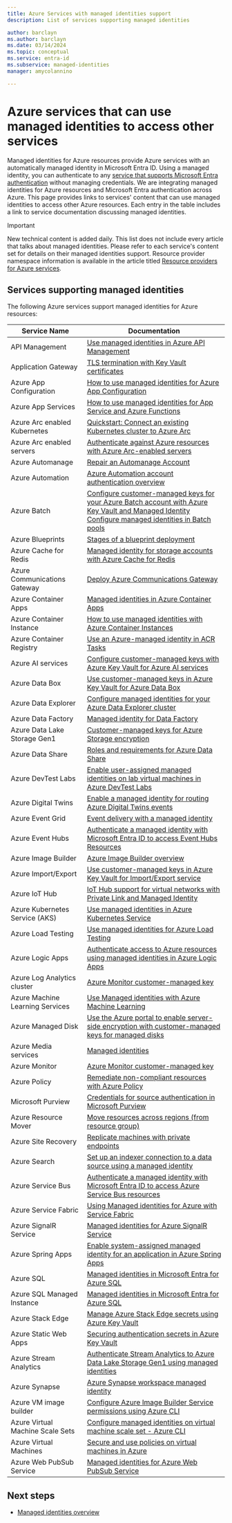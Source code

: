 ```yaml
---
title: Azure Services with managed identities support
description: List of services supporting managed identities

author: barclayn
ms.author: barclayn
ms.date: 03/14/2024
ms.topic: conceptual
ms.service: entra-id
ms.subservice: managed-identities
manager: amycolannino

---
```


# Azure services that can use managed identities to access other services

Managed identities for Azure resources provide Azure services with an automatically managed identity in Microsoft Entra ID. Using a managed identity, you can authenticate to any [service that supports Microsoft Entra authentication](./services-id-authentication-support.md) without managing credentials. We are integrating managed identities for Azure resources and Microsoft Entra authentication across Azure. This page provides links to services' content that can use managed identities to access other Azure resources. Each entry in the table includes a link to service documentation discussing managed identities.

>[!IMPORTANT]
> New technical content is added daily. This list does not include every article that talks about managed identities. Please refer to each service's content set for details on their managed identities support. Resource provider namespace information is available in the article titled [Resource providers for Azure services](/azure/azure-resource-manager/management/azure-services-resource-providers).

## Services supporting managed identities

The following Azure services support managed identities for Azure resources:


| Service Name                    |  Documentation                                                                                                                                                                                |
|---------------------------------|----------------------------------------------------------------------------------------------------------------------------------------------------------------------------------------------|
| API Management                  | [Use managed identities in Azure API Management](/azure/api-management/api-management-howto-use-managed-service-identity)                                                                                            |
| Application Gateway             | [TLS termination with Key Vault certificates](/azure/application-gateway/key-vault-certs)                                                                                                             |
| Azure App Configuration         | [How to use managed identities for Azure App Configuration](/azure/azure-app-configuration/overview-managed-identity)                                                                                                           |
| Azure App Services              | [How to use managed identities for App Service and Azure Functions](/azure/app-service/overview-managed-identity)    |
| Azure Arc enabled Kubernetes    | [Quickstart: Connect an existing Kubernetes cluster to Azure Arc](/azure/azure-arc/kubernetes/quickstart-connect-cluster)                                                                                                   |
| Azure Arc enabled servers       | [Authenticate against Azure resources with Azure Arc-enabled servers](/azure/azure-arc/servers/managed-identity-authentication)                                                                                                 |
| Azure Automanage                | [Repair an Automanage Account](/azure/automanage/repair-automanage-account)                                                                     |
| Azure Automation                | [Azure Automation account authentication overview](/azure/automation/automation-security-overview#managed-identities)                                       |
| Azure Batch                     | [Configure customer-managed keys for your Azure Batch account with Azure Key Vault and Managed Identity](/azure/batch/batch-customer-managed-key)  </BR> [Configure managed identities in Batch pools](/azure/batch/managed-identity-pools)          |
| Azure Blueprints                | [Stages of a blueprint deployment](/azure/governance/blueprints/concepts/deployment-stages)                              |
| Azure Cache for Redis           | [Managed identity for storage accounts with Azure Cache for Redis](/azure/azure-cache-for-redis/cache-managed-identity) |
| Azure Communications Gateway    | [Deploy Azure Communications Gateway](/azure/communications-gateway/deploy) |
| Azure Container Apps            | [Managed identities in Azure Container Apps](/azure/container-apps/managed-identity) |
| Azure Container Instance        | [How to use managed identities with Azure Container Instances](/azure/container-instances/container-instances-managed-identity)                                                                                          |
| Azure Container Registry        | [Use an Azure-managed identity in ACR Tasks](/azure/container-registry/container-registry-tasks-authentication-managed-identity)                                                                       |
| Azure AI services        | [Configure customer-managed keys with Azure Key Vault for Azure AI services](/azure/ai-services/encryption/cognitive-services-encryption-keys-portal)                                                                          |
| Azure Data Box                  | [Use customer-managed keys in Azure Key Vault for Azure Data Box](/azure/databox/data-box-customer-managed-encryption-key-portal)                                                                                             |
| Azure Data Explorer             | [Configure managed identities for your Azure Data Explorer cluster](/azure/data-explorer/configure-managed-identities-cluster?tabs=portal)                                                                                                     |
| Azure Data Factory              | [Managed identity for Data Factory](/azure/data-factory/data-factory-service-identity)                                                                                                           |
| Azure Data Lake Storage Gen1    | [Customer-managed keys for Azure Storage encryption](/azure/storage/common/customer-managed-keys-overview)                                                                                                  |
| Azure Data Share                | [Roles and requirements for Azure Data Share](/azure/data-share/concepts-roles-permissions)   |
| Azure DevTest Labs             | [Enable user-assigned managed identities on lab virtual machines in Azure DevTest Labs](/azure/devtest-labs/enable-managed-identities-lab-vms) |
| Azure Digital Twins             | [Enable a managed identity for routing Azure Digital Twins events](/azure/digital-twins/how-to-enable-managed-identities-portal)                                                                                            |
| Azure Event Grid                | [Event delivery with a managed identity](/azure/event-grid/managed-service-identity)|
| Azure Event Hubs                | [Authenticate a managed identity with Microsoft Entra ID to access Event Hubs Resources](/azure/event-hubs/authenticate-managed-identity)|
| Azure Image Builder             | [Azure Image Builder overview](/azure/virtual-machines/image-builder-overview#permissions)                                                                                                    |
| Azure Import/Export             | [Use customer-managed keys in Azure Key Vault for Import/Export service](/azure/import-export/storage-import-export-encryption-key-portal)|
| Azure IoT Hub                   | [IoT Hub support for virtual networks with Private Link and Managed Identity](/azure/iot-hub/virtual-network-support)                                                                               |
| Azure Kubernetes Service (AKS)  | [Use managed identities in Azure Kubernetes Service](/azure/aks/use-managed-identity)                                                                                                                           |
| Azure Load Testing                | [Use managed identities for Azure Load Testing](/azure/load-testing/how-to-use-a-managed-identity)  |
| Azure Logic Apps                | [Authenticate access to Azure resources using managed identities in Azure Logic Apps](/azure/logic-apps/create-managed-service-identity)                                                                                                       |
| Azure Log Analytics cluster     | [Azure Monitor customer-managed key](/azure/azure-monitor/logs/customer-managed-keys)|
| Azure Machine Learning Services | [Use Managed identities with Azure Machine Learning](/azure/machine-learning/how-to-identity-based-service-authentication?tabs=python)                                                                                         |
| Azure Managed Disk              | [Use the Azure portal to enable server-side encryption with customer-managed keys for managed disks](/azure/virtual-machines/disks-enable-customer-managed-keys-portal)                                                                                        |
| Azure Media services            | [Managed identities](/azure/media-services/latest/concept-managed-identities) |
| Azure Monitor                   | [Azure Monitor customer-managed key](/azure/azure-monitor/logs/customer-managed-keys?tabs=portal)                                                                                              |
| Azure Policy                    | [Remediate non-compliant resources with Azure Policy](/azure/governance/policy/how-to/remediate-resources)      |
| Microsoft Purview                   | [Credentials for source authentication in Microsoft Purview](/purview/manage-credentials) |
| Azure Resource Mover            | [Move resources across regions (from resource group)](/azure/resource-mover/move-region-within-resource-group)|
| Azure Site Recovery             | [Replicate machines with private endpoints](/azure/site-recovery/azure-to-azure-how-to-enable-replication-private-endpoints#enable-the-managed-identity-for-the-vault)                                  |
| Azure Search                    | [Set up an indexer connection to a data source using a managed identity](/azure/search/search-howto-managed-identities-data-sources)                                                                                            |
| Azure Service Bus               | [Authenticate a managed identity with Microsoft Entra ID to access Azure Service Bus resources](/azure/service-bus-messaging/service-bus-managed-service-identity)                                                                                                        |
| Azure Service Fabric            | [Using Managed identities for Azure with Service Fabric](/azure/service-fabric/concepts-managed-identity)                                                                                                        |
| Azure SignalR Service           | [Managed identities for Azure SignalR Service](/azure/azure-signalr/howto-use-managed-identity)                                                                                                     |
| Azure Spring Apps               | [Enable system-assigned managed identity for an application in Azure Spring Apps](/azure/spring-apps/how-to-enable-system-assigned-managed-identity) |
| Azure SQL                       | [Managed identities in Microsoft Entra for Azure SQL](/azure/azure-sql/database/authentication-azure-ad-user-assigned-managed-identity)                                                                                     |
| Azure SQL Managed Instance      | [Managed identities in Microsoft Entra for Azure SQL](/azure/azure-sql/database/authentication-azure-ad-user-assigned-managed-identity)                                                                                       |
| Azure Stack Edge                | [Manage Azure Stack Edge secrets using Azure Key Vault](/azure/databox-online/azure-stack-edge-gpu-activation-key-vault#recover-managed-identity-access)|
| Azure Static Web Apps           | [Securing authentication secrets in Azure Key Vault](/azure/static-web-apps/key-vault-secrets)|
| Azure Stream Analytics          | [Authenticate Stream Analytics to Azure Data Lake Storage Gen1 using managed identities](/azure/stream-analytics/stream-analytics-managed-identities-adls)                                                                                         |
| Azure Synapse                   | [Azure Synapse workspace managed identity](/azure/data-factory/data-factory-service-identity)                                                                                         |
| Azure VM image builder          | [Configure Azure Image Builder Service permissions using Azure CLI](/azure/virtual-machines/linux/image-builder-permissions-cli#using-managed-identity-for-azure-storage-access)|
| Azure Virtual Machine Scale Sets      | [Configure managed identities on virtual machine scale set - Azure CLI](qs-configure-cli-windows-vmss.md)                                                                  |
| Azure Virtual Machines                | [Secure and use policies on virtual machines in Azure](/azure/virtual-machines/windows/security-policy#managed-identities-for-azure-resources)                                                                  |
| Azure Web PubSub Service           | [Managed identities for Azure Web PubSub Service](/azure/azure-web-pubsub/howto-use-managed-identity)     |

## Next steps

- [Managed identities overview](Overview.md)

